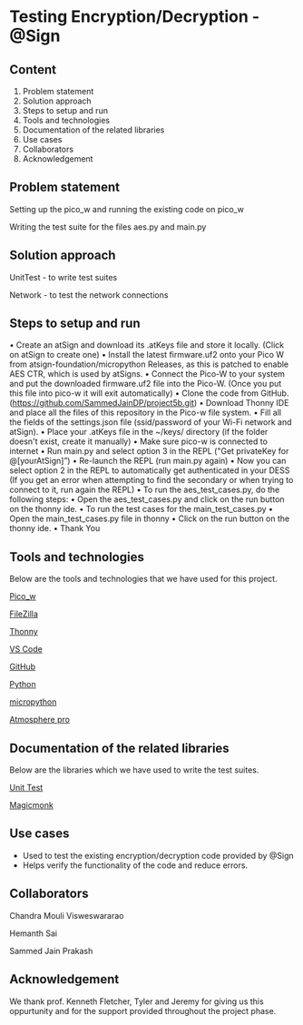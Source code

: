 # Testing Encryption/Decryption - @Sign

## Content

1. Problem statement
2. Solution approach
3. Steps to setup and run
4. Tools and technologies
5. Documentation of the related libraries
6. Use cases
7. Collaborators
8. Acknowledgement

## Problem statement

Setting up the pico_w and running the existing code on pico_w

Writing the test suite for the files aes.py and main.py

## Solution approach

UnitTest - to write test suites 

Network - to test the network connections

## Steps to setup and run
• Create an atSign and download its .atKeys file and store it locally. (Click on atSign to create one)
• Install the latest firmware.uf2 onto your Pico W from atsign-foundation/micropython Releases, as this is 
patched to enable AES CTR, which is used by atSigns.
• Connect the Pico-W to your system and put the downloaded firmware.uf2 file into the Pico-W. (Once 
you put this file into pico-w it will exit automatically)
• Clone the code from GitHub. (https://github.com/SammedJainDP/project5b.git) 
• Download Thonny IDE and place all the files of this repository in the Pico-w file system.
• Fill all the fields of the settings.json file (ssid/password of your Wi-Fi network and atSign).
• Place your .atKeys file in the ~/keys/ directory (if the folder doesn't exist, create it manually)
• Make sure pico-w is connected to internet
• Run main.py and select option 3 in the REPL ("Get privateKey for @[yourAtSign]”)
• Re-launch the REPL (run main.py again)
• Now you can select option 2 in the REPL to automatically get authenticated in your DESS (If you get 
an error when attempting to find the secondary or when trying to connect to it, run again the REPL)
• To run the aes_test_cases.py, do the following steps:
• Open the aes_test_cases.py and click on the run button on the thonny ide.
• To run the test cases for the main_test_cases.py
• Open the main_test_cases.py file in thonny 
• Click on the run button on the thonny ide.
• Thank You

## Tools and technologies

Below are the tools and technologies that we have used for this project.

[Pico_w](https://www.raspberrypi.com/documentation/microcontrollers/raspberry-pi-pico.html)

[FileZilla](https://filezilla-project.org/)

[Thonny](https://thonny.org/)

[VS Code](https://code.visualstudio.com/download)

[GitHub](https://github.com/SammedJainDP/project5b.git)

[Python](https://www.python.org/)

[micropython](https://micropython.org/)

[Atmosphere pro](https://atsign.com/resources/articles/heres-why-you-want-to-send-all-your-files-with-mospherepro/)

## Documentation of the related libraries
Below are the libraries which we have used to write the test suites.

[Unit Test](https://docs.python.org/3/library/unittest.html)

[Magicmonk](https://docs.python.org/3/library/unittest.mock.html)



## Use cases
* Used to test the existing encryption/decryption code provided by @Sign
* Helps verify the functionality of the code and reduce errors.


## Collaborators
Chandra Mouli Visweswararao

Hemanth Sai

Sammed Jain Prakash

## Acknowledgement
We thank prof. Kenneth Fletcher, Tyler and Jeremy for giving us this oppurtunity and for the support provided throughout the project phase.

